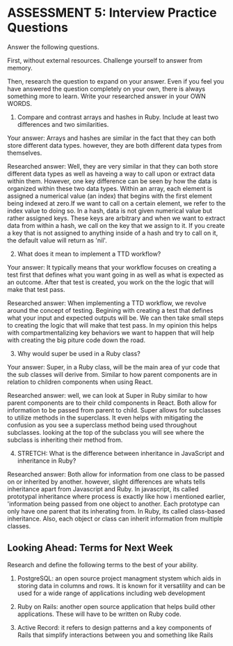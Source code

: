 # ASSESSMENT 5: Interview Practice Questions

Answer the following questions.

First, without external resources. Challenge yourself to answer from memory.

Then, research the question to expand on your answer. Even if you feel you have answered the question completely on your own, there is always something more to learn. Write your researched answer in your OWN WORDS.

1. Compare and contrast arrays and hashes in Ruby. Include at least two differences and two similarities.

Your answer: Arrays and hashes are similar in the fact that they can both store different data types. however, they are both different data types from themselves.

Researched answer: Well, they are very similar in that they can both store different data types as well as haveing a way to call upon or extract data within them. However, one key difference can be seen by how the data is organized within these two data types. Within an array, each element is assigned a numerical value (an index) that begins with the first element being indexed at zero.If we want to call on a certain element, we refer to the index value to doing so. In a hash, data is not given numerical value but rather assigned keys. These keys are arbitrary and when we want to extract data from within a hash, we call on the key that we assign to it. If you create a key that is not assigned to anything inside of a hash and try to call on it, the default value will return as 'nil'.

2. What does it mean to implement a TTD workflow?

Your answer: It typically means that your workflow focuses on creating a test first that defines what you want going in as well as what is expected as an outcome. After that test is created, you work on the the logic that will make that test pass.

Researched answer: When implementing a TTD workflow, we revolve around the concept of testing. Begining with creating a test that defines what your input and expected outputs will be. We can then take small steps to creating the logic that will make that test pass. In my opinion this helps with compartmentalizing key behaviors we want to happen that will help with creating the big piture code down the road.

3. Why would super be used in a Ruby class?

Your answer: Super, in a Ruby class, will be the main area of yur code that the sub classes will derive from. Similar to how parent components are in relation to children components when using React.

Researched answer: well, we can look at Super in Ruby similar to how parent components are to their child components in React. Both allow for information to be passed from parent to child. Super allows for subclasses to utilize methods in the superclass. It even helps with mitigating the confusion as you see a superclass method being used throughout subclasses. looking at the top of the subclass you will see where the subclass is inheriting their method from.

4. STRETCH: What is the difference between inheritance in JavaScript and inheritance in Ruby?

Researched answer: Both allow for information from one class to be passed on or inherited by another. however, slight differences are whats tells inheritance apart from Javascript and Ruby. In javascript, its called prototypal inheritance where process is exactly like how i mentioned earlier, 'information being passed from one object to another. Each prototype can only have one parent that its inherating from. In Ruby, its called class-based inheritance. Also, each object or class can inherit information from multiple classes.

## Looking Ahead: Terms for Next Week

Research and define the following terms to the best of your ability.

1. PostgreSQL: an open source project managment stystem which aids in storing data in columns and rows. It is known for it versatility and can be used for a wide range of applications including web development

2. Ruby on Rails: another open source application that helps build other applications. These will have to be written on Ruby code.

3. Active Record: it refers to design patterns and a key components of Rails that simplify interactions between you and something like Rails

